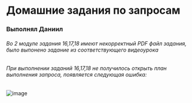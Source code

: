 # Домашние задания по запросам
### Выполнял Даниил
###### Во 2 модуле задания 16,17,18 имеют некорректный PDF файл задания, было выпонено задание из соответствующего видеоурока
###### При выполнении заданий 16,17,18 не получилось открыть план выполнения запроса, появляется следующая ошибка:
![image](https://user-images.githubusercontent.com/99477234/182816325-40e9e9da-fcc2-4337-801d-c7149743693f.png)
